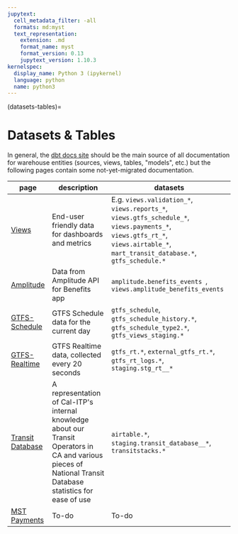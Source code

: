 ```yaml
---
jupytext:
  cell_metadata_filter: -all
  formats: md:myst
  text_representation:
    extension: .md
    format_name: myst
    format_version: 0.13
    jupytext_version: 1.10.3
kernelspec:
  display_name: Python 3 (ipykernel)
  language: python
  name: python3
---
```

(datasets-tables)=
# Datasets & Tables
In general, the [dbt docs site](https://dbt-docs.calitp.org/) should be the main
source of all documentation for warehouse entities (sources, views, tables,
"models", etc.) but the following pages contain some not-yet-migrated
documentation.

| page | description | datasets |
| ---- | ----------- | -------- |
| [Views](./views.md) | End-user friendly data for dashboards and metrics | E.g. `views.validation_*`, `views.reports_*`, `views.gtfs_schedule_*`, `views.payments_*`, `views.gtfs_rt_*`, `views.airtable_*`, `mart_transit_database.*`, `gtfs_schedule.*` |
| [Amplitude](./amplitude.md) | Data from Amplitude API for Benefits app | `amplitude.benefits_events `, `views.amplitude_benefits_events` |
| [GTFS-Schedule](./gtfs_schedule.md) | GTFS Schedule data for the current day | `gtfs_schedule`, `gtfs_schedule_history.*`, `gtfs_schedule_type2.*`, `gtfs_views_staging.*` |
| [GTFS-Realtime](gtfs-realtime) | GTFS Realtime data, collected every 20 seconds | `gtfs_rt.*`, `external_gtfs_rt.*`, `gtfs_rt_logs.*`, `staging.stg_rt__*` |
| [Transit Database](./transitdatabase.md) | A representation of Cal-ITP's internal knowledge about our Transit Operators in CA and various pieces of National Transit Database statistics for ease of use | `airtable.*`, `staging.transit_database__*`, `transitstacks.*` |
| [MST Payments](./mst_payments.md) | To-do | To-do |
